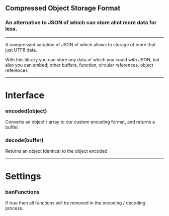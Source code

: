 ## Compressed Object Storage Format

### An alternative to JSON of which can store allot more data for less.

---

A compressed variation of JSON of which allows to storage of more that just UTF8 data.  

With this library you can store any data of which you could with JSON, but also you can embed; other buffers, function, circular references, object references

---

# Interface

### encoded(object)
Converts an object / array to our custom encoding format, and returns a buffer.

### decode(buffer)
Returns an object identical to the object encoded

---

# Settings

### banFunctions
If true then all functions will be removed in the encoding / decoding process.
